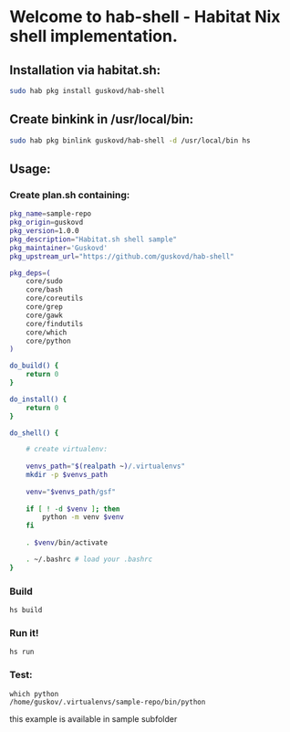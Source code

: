 # Welcome to hab-shell - Habitat Nix shell implementation.

## Installation via habitat.sh:

```bash
sudo hab pkg install guskovd/hab-shell
```

## Create binkink in /usr/local/bin:

```bash
sudo hab pkg binlink guskovd/hab-shell -d /usr/local/bin hs
```

## Usage:

### Create plan.sh containing:

```bash
pkg_name=sample-repo
pkg_origin=guskovd
pkg_version=1.0.0
pkg_description="Habitat.sh shell sample"
pkg_maintainer='Guskovd'
pkg_upstream_url="https://github.com/guskovd/hab-shell"

pkg_deps=(
    core/sudo
    core/bash
    core/coreutils
    core/grep
    core/gawk
    core/findutils
    core/which
    core/python
)

do_build() {
    return 0
}

do_install() {
    return 0
}

do_shell() {

    # create virtualenv:
    
    venvs_path="$(realpath ~)/.virtualenvs"
    mkdir -p $venvs_path
    
    venv="$venvs_path/gsf"
    
    if [ ! -d $venv ]; then
    	python -m venv $venv
    fi
    
    . $venv/bin/activate

    . ~/.bashrc # load your .bashrc
}

```

### Build
```
hs build
```

### Run it!
```
hs run
```

### Test:
```
which python
/home/guskov/.virtualenvs/sample-repo/bin/python
```

this example is available in sample subfolder
